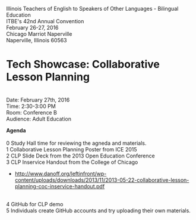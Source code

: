 Illinois Teachers of English to Speakers of Other Languages - Bilingual Education
<br>ITBE's 42nd Annual Convention
<br>February 26-27, 2016
<br>Chicago Marriot Naperville
<br>Naperville, Illinois 60563

# Tech Showcase: Collaborative Lesson Planning
<br>Date: February 27th, 2016
<br>Time: 2:30-3:00 PM
<br>Room: Conference B
<br>Audience: Adult Education

**Agenda**
<br>
<br>0 Study Hall time for reviewing the agneda and materials.
<br>1 Collaborative Lesson Planning Poster from ICE 2015
<br>2 CLP Slide Deck from the 2013 Open Education Conference
<br>3 CLP Inservice Handout from the College of Chicago 
* http://www.danoff.org/leftinfront/wp-content/uploads/downloads/2013/11/2013-05-22-collaborative-lesson-planning-coc-inservice-handout.pdf

<br>4 GitHub for CLP demo
<br>5 Individuals create GitHub accounts and try uploading their own materials.
